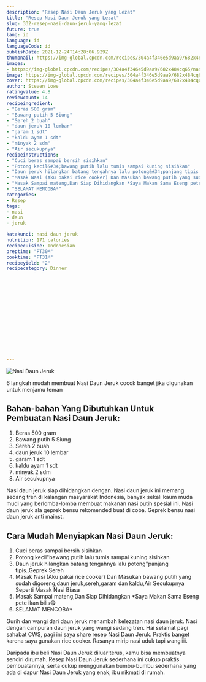 ```yaml
---
description: "Resep Nasi Daun Jeruk yang Lezat"
title: "Resep Nasi Daun Jeruk yang Lezat"
slug: 332-resep-nasi-daun-jeruk-yang-lezat
future: true
lang: id
language: id
languageCode: id
publishDate: 2021-12-24T14:28:06.929Z 
thumbnail: https://img-global.cpcdn.com/recipes/304a4f346e5d9aa9/682x484cq65/nasi-daun-jeruk-foto-resep-utama.webp
images:
- https://img-global.cpcdn.com/recipes/304a4f346e5d9aa9/682x484cq65/nasi-daun-jeruk-foto-resep-utama.webp
image: https://img-global.cpcdn.com/recipes/304a4f346e5d9aa9/682x484cq65/nasi-daun-jeruk-foto-resep-utama.webp
cover: https://img-global.cpcdn.com/recipes/304a4f346e5d9aa9/682x484cq65/nasi-daun-jeruk-foto-resep-utama.webp
author: Steven Lowe
ratingvalue: 4.8
reviewcount: 14
recipeingredient:
- "Beras 500 gram"
- "Bawang putih 5 Siung"
- "Sereh 2 buah"
- "daun jeruk 10 lembar"
- "garam 1 sdt"
- "kaldu ayam 1 sdt"
- "minyak 2 sdm"
- "Air secukupnya"
recipeinstructions:
- "Cuci beras sampai bersih sisihkan"
- "Potong kecil&#34;bawang putih lalu tumis sampai kuning sisihkan"
- "Daun jeruk hilangkan batang tengahnya lalu potong&#34;panjang tipis..Geprek Sereh"
- "Masak Nasi (Aku pakai rice cooker) Dan Masukan bawang putih yang sudah digoreng,daun jeruk,sereh,garam dan kaldu,Air Secukupnya Seperti Masak Nasi Biasa"
- "Masak Sampai mateng,Dan Siap Dihidangkan *Saya Makan Sama Eseng pete ikan bilis😋"
- "SELAMAT MENCOBA*"
categories:
- Resep
tags:
- nasi
- daun
- jeruk

katakunci: nasi daun jeruk 
nutrition: 171 calories
recipecuisine: Indonesian
preptime: "PT30M"
cooktime: "PT31M"
recipeyield: "2"
recipecategory: Dinner


     
    
    
    
    
    
    
    
    
    
    
      
    
---
```



![Nasi Daun Jeruk](https://img-global.cpcdn.com/recipes/304a4f346e5d9aa9/682x484cq65/nasi-daun-jeruk-foto-resep-utama.webp)

6 langkah mudah membuat  Nasi Daun Jeruk cocok banget jika digunakan untuk menjamu teman

<!--inarticleads1-->

## Bahan-bahan Yang Dibutuhkan Untuk Pembuatan Nasi Daun Jeruk:

1. Beras 500 gram
1. Bawang putih 5 Siung
1. Sereh 2 buah
1. daun jeruk 10 lembar
1. garam 1 sdt
1. kaldu ayam 1 sdt
1. minyak 2 sdm
1. Air secukupnya

Nasi daun jeruk siap dihidangkan dengan. Nasi daun jeruk ini memang sedang tren di kalangan masyarakat Indonesia, banyak sekali kaum muda mudi yang berlomba-lomba membuat makanan nasi putih spesial ini. Nasi daun jeruk ala geprek bensu rekomended buat di coba. Geprek bensu nasi daun jeruk anti mainst. 

<!--inarticleads2-->

## Cara Mudah Menyiapkan Nasi Daun Jeruk:

1. Cuci beras sampai bersih sisihkan
1. Potong kecil&#34;bawang putih lalu tumis sampai kuning sisihkan
1. Daun jeruk hilangkan batang tengahnya lalu potong&#34;panjang tipis..Geprek Sereh
1. Masak Nasi (Aku pakai rice cooker) Dan Masukan bawang putih yang sudah digoreng,daun jeruk,sereh,garam dan kaldu,Air Secukupnya Seperti Masak Nasi Biasa
1. Masak Sampai mateng,Dan Siap Dihidangkan *Saya Makan Sama Eseng pete ikan bilis😋
1. SELAMAT MENCOBA*


Gurih dan wangi dari daun jeruk menambah kelezatan nasi daun jeruk. Nasi dengan campuran daun jeruk yang wangi sedang tren. Hai selamat pagi sahabat CWS, pagi ini saya share resep Nasi Daun Jeruk. Praktis banget karena saya gunakan rice cooker. Rasanya mirip nasi uduk tapi wangiiii. 

Daripada ibu beli  Nasi Daun Jeruk  diluar terus, kamu  bisa membuatnya sendiri dirumah. Resep  Nasi Daun Jeruk  sederhana ini cukup praktis pembuatannya, serta cukup menggunakan bumbu-bumbu sederhana yang ada di dapur  Nasi Daun Jeruk  yang enak, ibu nikmati di rumah.
